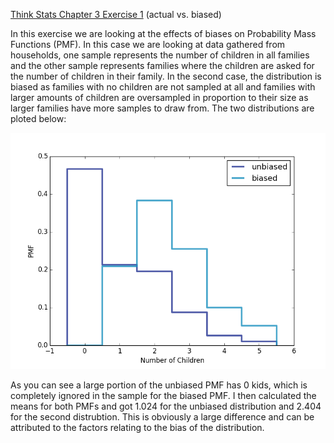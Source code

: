 [Think Stats Chapter 3 Exercise 1](http://greenteapress.com/thinkstats2/html/thinkstats2004.html#toc31) (actual vs. biased)

In this exercise we are looking at the effects of biases on Probability Mass Functions (PMF).  In this case we are looking at data gathered from households, one sample represents the number of children in all families and the other sample represents families where the children are asked for the number of children in their family.  In the second case, the distribution is biased as families with no children are not sampled at all and families with larger amounts of children are oversampled in proportion to their size as larger families have more samples to draw from.  The two distributions are ploted below:

![Figure 1](/img/Q2.png)

As you can see a large portion of the unbiased PMF has 0 kids, which is completely ignored in the sample for the biased PMF.  I then calculated the means for both PMFs and got 1.024 for the unbiased distribution and 2.404 for the second distrubtion.  This is obviously a large difference and can be attributed to the factors relating to the bias of the distribution.
